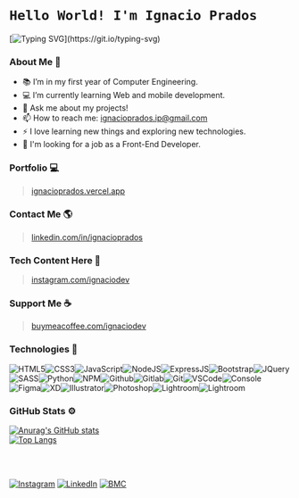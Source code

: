 <!-- **IgnacioPrados/Ignacio-Prados** is a ✨ _special_ ✨ repository because its `README.md` (this file) appears on your GitHub profile. -->

# `Hello World! I'm Ignacio Prados`
[![Typing SVG](https://readme-typing-svg.herokuapp.com?font=comfortaa&color=8b72af&size=24&width=500&lines=Argentinian+Software+Developer.;Front-End+Dev.;UI+Designer.+;Computer+Engineering+Student.;Nice+to+meet+you...)](https://git.io/typing-svg)

### About Me 🧠

- 📚 I’m in my first year of Computer Engineering.
- 💻 I’m currently learning Web and mobile development.
- 💬 Ask me about my projects!
- 📫 How to reach me: ignacioprados.ip@gmail.com
- ⚡ I love learning new things and exploring new technologies.
- 🚩 I'm looking for a job as a Front-End Developer.

###  Portfolio 💻
> <a href="https://ignacioprados.vercel.app"  target="_blank">ignacioprados.vercel.app</a>

###  Contact Me 🌎
> <a  href="https://www.linkedin.com/in/ignacioprados"  target="_blank">linkedin.com/in/ignacioprados</a>

###  Tech Content Here 📸
> <a  href="https://www.instagram.com/ignaciodev"  target="_blank">instagram.com/ignaciodev</a>

###  Support Me ☕
 > <a  href="https://www.buymeacoffee.com/ignaciodev"  target="_blank">buymeacoffee.com/ignaciodev</a>

### Technologies 📱

![HTML5](https://img.icons8.com/color/30/html-5.png)![CSS3](https://img.icons8.com/color/30/css3.png)![JavaScript](https://img.icons8.com/color/30/javascript.png)![NodeJS](https://img.icons8.com/color/30/nodejs.png)![ExpressJS](https://img.icons8.com/color/30/express.png)![Bootstrap](https://img.icons8.com/color/30/bootstrap.png)![JQuery](https://img.icons8.com/ios-filled/30/000000/jquery.png)![SASS](https://img.icons8.com/color/30/sass.png)![Python](https://img.icons8.com/color/30/000000/python--v1.png)![NPM](https://img.icons8.com/color/30/npm.png)![Github](https://img.icons8.com/fluency/30/000000/github.png)![Gitlab](https://img.icons8.com/color/30/gitlab.png)![Git](https://img.icons8.com/color/30/git.png)![VSCode](https://img.icons8.com/color/30/visual-studio-code-2019.png)<!--![VueJS](https://img.icons8.com/color/30/vue-js.png)![ReactJS](https://img.icons8.com/color/30/react-native.png)-->![Console](https://img.icons8.com/color/30/console.png)![Figma](https://img.icons8.com/color/30/000000/figma--v1.png)![XD](https://img.icons8.com/color/30/000000/adobe-xd--v1.png)![Illustrator](https://img.icons8.com/color/30/000000/adobe-illustrator.png)![Photoshop](https://img.icons8.com/color/30/000000/adobe-photoshop.png)![Lightroom](https://img.icons8.com/color/30/000000/adobe-lightroom.png)![Lightroom](https://img.icons8.com/color/30/000000/adobe-premiere-pro.png)


###  GitHub Stats ⚙
[![Anurag's GitHub stats](https://github-readme-stats.vercel.app/api?username=IgnacioPrados&show_icons=true&title_color=8b72af&icon_color=8b72af&bg_color=222&text_color=FFF&hide_border=true)
 <br>![Top Langs](https://github-readme-stats.vercel.app/api/top-langs/?username=IgnacioPrados&layout=compact&title_color=8b72af&icon_color=8b72af&bg_color=222&text_color=FFF&hide_border=true)](https://github.com/anuraghazra/github-readme-stats)



<br><br>

[![Instagram](https://img.shields.io/badge/Instagram-%23FF521799.svg?&style=flat-square&logo=instagram&logoColor=white)](https://www.instagram.com/ignaciodev)<!-- [![Twitter](https://img.shields.io/badge/Twitter-%231DA1F2.svg?&style=flat-square&logo=twitter&logoColor=white)](https://twitter.com/)--> [![LinkedIn](https://img.shields.io/badge/LinkedIn-%230077B5.svg?&style=flat-square&logo=linkedin&logoColor=white)](https://www.linkedin.com/in/ignacioprados)<!--  [![YouTube](https://img.shields.io/badge/YouTube-%23FF0000.svg?&style=flat-square&logo=youtube&logoColor=white)](https://youtube.com/)  [![DEV](https://img.shields.io/badge/DEV-%23000000.svg?&style=flat-square&logo=dev.to&logoColor=white)](https://dev.to/ignacioprados)--> [![BMC](https://img.shields.io/badge/BuyMeaCoffee-%23FFDD00.svg?&style=flat-square&logo=buy-me-a-coffee&logoColor=black)](https://www.buymeacoffee.com/ignaciodev)
